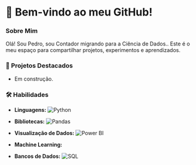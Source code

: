 # **👋 Bem-vindo ao meu GitHub!**

### Sobre Mim
Olá! Sou Pedro, sou Contador migrando para a Ciência de Dados.. Este é o meu espaço para compartilhar projetos, experimentos e aprendizados.

### 🚀 Projetos Destacados
- Em construção.

### 🛠️ Habilidades
- **Linguagens:**
  ![Python](https://img.shields.io/badge/Python-3776AB?style=flat&logo=python&logoColor=white)
  
- **Bibliotecas:**
  ![Pandas](https://img.shields.io/badge/Pandas-150458?style=flat&logo=pandas&logoColor=white)
  
- **Visualização de Dados:**
  ![Power BI](https://img.shields.io/badge/Power_BI-F2C811?style=flat&logo=powerbi&logoColor=black)
  
- **Machine Learning:**
  
- **Bancos de Dados:**
  ![SQL](https://img.shields.io/badge/SQL-4169E1?style=flat&logo=sql&logoColor=white)
